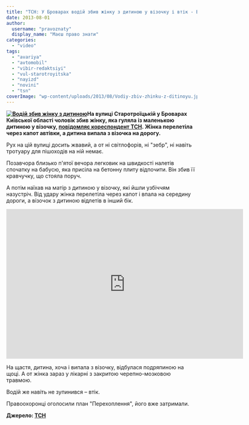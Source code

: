 ```yaml
---
title: "ТСН: У Броварах водій збив жінку з дитиною у візочку і втік - ВІДЕО"
date: 2013-08-01
author: 
  username: "pravoznaty"
  display_name: "Маєш право знати"
categories: 
  - "video"
tags: 
  - "avariya"
  - "avtomobil"
  - "vibir-redaktsiyi"
  - "vul-starotroyitska"
  - "nayizd"
  - "novini"
  - "tsn"
coverImage: "wp-content/uploads/2013/08/Vodiy-zbiv-zhinku-z-ditinoyu.jpg"
---
```


**[![Водій збив жінку з дитиною](https://mpz.brovary.org/wp-content/uploads/2013/08/Vodiy-zbiv-zhinku-z-ditinoyu.jpg)](https://mpz.brovary.org/wp-content/uploads/2013/08/Vodiy-zbiv-zhinku-z-ditinoyu.jpg)На вулиці Старотроїцькій у Броварах Київської області чоловік збив жінку, яка гуляла із маленькою дитиною у візочку, [повідомляє кореспондент ТСН](https://tsn.ua/ukrayina/u-brovarah-cholovik-zbiv-zhinku-z-ditinoyu-u-vizochku-i-vtik-304686.html). Жінка перелетіла через капот автівки, а дитина випала з візочка на дорогу.**

Рух на цій вулиці досить жвавий, а от ні світлофорів, ні "зебр", ні навіть тротуару для пішоходів на ній немає.

Позавчора близько п'ятої вечора легковик на швидкості налетів спочатку на бабусю, яка присіла на бетонну плиту відпочити. Він збив її кравчучку, що стояла поруч.

А потім наїхав на матір з дитиною у візочку, які йшли узбіччям назустріч. Від удару жінка перелетіла через капот і впала на середину дороги, а візочок з дитиною відлетів в інший бік.

<iframe src="https://video.bigmir.net/player/425790/" height="395" width="625" frameborder="0"></iframe>

На щастя, дитина, хоча і випала з візочку, відбулася подряпиною на щоці. А от жінка зараз у лікарні з закритою черепно-мозковою травмою.

Водій же навіть не зупинився – втік.

Правоохоронці оголосили план "Перехоплення", його вже затримали.

**Джерело: [ТСН](https://tsn.ua/ukrayina/u-brovarah-cholovik-zbiv-zhinku-z-ditinoyu-u-vizochku-i-vtik-304686.html)**
